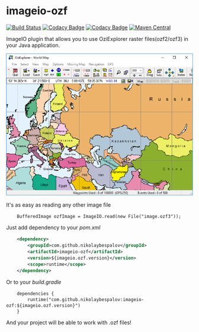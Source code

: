 # imageio-ozf
[![Build Status](https://travis-ci.org/nikolaybespalov/imageio-ozf.svg?branch=master)](https://travis-ci.org/nikolaybespalov/imageio-ozf)
[![Codacy Badge](https://api.codacy.com/project/badge/Coverage/9637e139b6704e2dbd2e206c2405cd0e)](https://www.codacy.com/app/nikolaybespalov/imageio-ozf)
[![Codacy Badge](https://api.codacy.com/project/badge/Grade/9637e139b6704e2dbd2e206c2405cd0e)](https://www.codacy.com/app/nikolaybespalov/imageio-ozf)
[![Maven Central](https://maven-badges.herokuapp.com/maven-central/com.github.nikolaybespalov/imageio-ozf/badge.svg)](https://maven-badges.herokuapp.com/maven-central/com.github.nikolaybespalov/imageio-ozf)

ImageIO plugin that allows you to use OziExplorer raster files(ozf2/ozf3) in your Java application.

![OziExplorer](README.png "OziExplorer")

It's as easy as reading any other image file
```
    BufferedImage ozfImage = ImageIO.read(new File("image.ozf3"));
```
Just add dependency to your _pom.xml_
```xml
    <dependency>
        <groupId>com.github.nikolaybespalov</groupId>
        <artifactId>imageio-ozf</artifactId>
        <version>${imageio.ozf.version}</version>
        <scope>runtime</scope>
    </dependency>
```
Or to your _build.gradle_
```
    dependencies {
        runtime("com.github.nikolaybespalov:imageio-ozf:${imageio.ozf.version}")
    }
```
And your project will be able to work with .ozf files!
